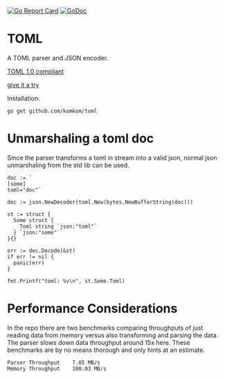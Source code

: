 [![Go Report Card](https://goreportcard.com/badge/github.com/komkom/toml)](https://goreportcard.com/report/github.com/komkom/toml)
[![GoDoc](https://godoc.org/github.com/komkom/toml?status.svg)](https://godoc.org/github.com/komkom/toml)
 
# TOML
A TOML parser and JSON encoder.

[TOML 1.0 compliant](https://toml.io/en/v1.0.0)

[give it a try](https://komkom.github.io/toml/)

Installation:

```
go get github.com/komkom/toml
```

# Unmarshaling a toml doc

Since the parser transforms a toml in stream into a valid json, normal json unmarshaling from the std lib can be used.

```
doc := `
[some]
toml="doc"`

dec := json.NewDecoder(toml.New(bytes.NewBufferString(doc)))

st := struct {
  Some struct {
    Toml string `json:"toml"`
  } `json:"some"`
}{}

err := dec.Decode(&st)
if err != nil {
  panic(err)
}
        
fmt.Printf("toml: %v\n", st.Some.Toml)
```

# Performance Considerations

In the repo there are two benchmarks comparing throughputs of just reading data from memory versus also transforming and parsing the data. The parser slows down data throughput around 15x here.
These benchmarks are by no means thorough and only hints at an estimate.

```
Parser Throughput    7.05 MB/s
Memory Throughput    100.03 MB/s
```

